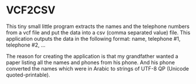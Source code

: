 # VCF2CSV

This tiny small little program extracts the names and the telephone numbers from a vcf file and put the data into a csv (comma separated value) file. This application outputs the data in the following format: name, telephone #1, telephone #2, ...

The reason for creating the application is that my grandfather wanted a paper listing all the names and phones from his phone. And his phone converted the names which were in Arabic to strings of UTF-8 QP (Unicode quoted-printable).
